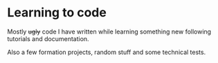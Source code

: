 # Learning to code

Mostly ~~ugly~~ code I have written while learning something new following tutorials and documentation.

Also a few formation projects, random stuff and some technical tests.
